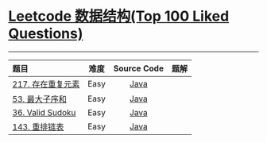 # [Leetcode 数据结构(Top 100 Liked Questions)](https://leetcode.com/problem-list/top-100-liked-questions/)

-------------------

|                                               题目                                                        |  难度  |             Source Code                               |          题解          |
|   :----------------------------------------------------------------------------------------------------   | :---: |  :--------------------------------------------------: | :----: |
| [217. 存在重复元素](https://leetcode-cn.com/problems/contains-duplicate/)                                  | Easy | [Java](./Problem1523_countOdds.java)                   | []() | 
| [53. 最大子序和](https://leetcode-cn.com/problems/maximum-subarray/)                                       | Easy | [Java](./Problem1523_countOdds.java)                   | []() | 
| [36. Valid Sudoku](https://leetcode.com/problems/valid-sudoku/)                                           | Easy | [Java](./Problem1523_countOdds.java)                   | []() | 
| [143. 重排链表](https://leetcode.com/problems/happy-number/)                                               | Easy | [Java](./Problem143_reorderList.java)                  | []() | 



